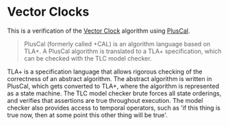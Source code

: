 # Vector Clocks

This is a verification of the [Vector Clock](https://en.wikipedia.org/wiki/Vector_clock) algorithm using [PlusCal](https://lamport.azurewebsites.net/tla/pluscal.html).

> PlusCal (formerly called +CAL) is an algorithm language based on TLA+.  A PlusCal algorithm is translated to a TLA+ specification, which can be checked with the TLC model checker.

TLA+ is a specification language that allows rigorous checking of the correctness of an abstract algorithm. The abstract algorithm is written in PlusCal, which gets converted to TLA+, where the algorithm is represented as a state machine. The TLC model checker brute forces all state orderings, and verifies that assertions are true throughout execution. The model checker also provides access to temporal operators, such as 'if this thing is true now, then at some point this other thing will be true'.
